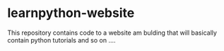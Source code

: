 # learnpython-website
This repository contains code to a website am bulding that will basically contain python tutorials and so on ....
